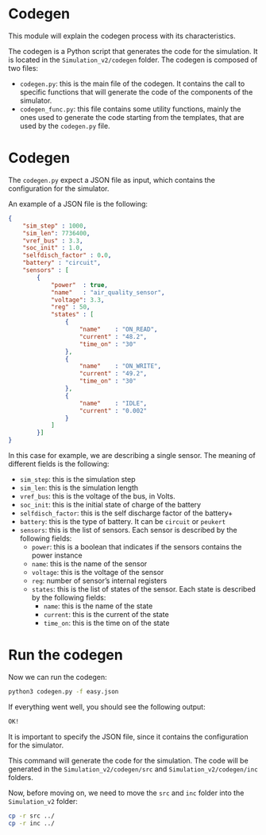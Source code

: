 # Codegen

This module will explain the codegen process with its characteristics.

The codegen is a Python script that generates the code for the simulation. It is located in the `Simulation_v2/codegen` folder. The codegen is composed of two files:

- `codegen.py`: this is the main file of the codegen. It contains the call to specific functions that will generate the code of the components of the simulator.
- `codegen_func.py`: this file contains some utility functions, mainly the ones used to generate the code starting from the templates, that are used by the `codegen.py` file.

# Codegen

The `codegen.py` expect a JSON file as input, which contains the configuration for the simulator. 

An example of a JSON file is the following:

```JSON
{
    "sim_step" : 1000,
    "sim_len": 7736400,
    "vref_bus" : 3.3,
    "soc_init" : 1.0,
    "selfdisch_factor" : 0.0,
    "battery" : "circuit",
    "sensors" : [
        {
            "power"  : true,
            "name"   : "air_quality_sensor",
            "voltage": 3.3,
            "reg" : 50,
            "states" : [
                {
                    "name"    : "ON_READ",
                    "current" : "48.2",
                    "time_on" : "30"
                },
                {
                    "name"    : "ON_WRITE",
                    "current" : "49.2",
                    "time_on" : "30"
                },
                {
                    "name"    : "IDLE",
                    "current" : "0.002"
                }
            ]
        }]
}
```

In this case for example, we are describing a single sensor. The meaning of different fields is the following:

- `sim_step`: this is the simulation step
- `sim_len`: this is the simulation length 
- `vref_bus`: this is the voltage of the bus, in Volts.
- `soc_init`: this is the initial state of charge of the battery
- `selfdisch_factor`: this is the self discharge factor of the battery+
- `battery`: this is the type of battery. It can be `circuit` or `peukert`
- `sensors`: this is the list of sensors. Each sensor is described by the following fields:
  - `power`: this is a boolean that indicates if the sensors contains the power instance
  - `name`: this is the name of the sensor
  - `voltage`: this is the voltage of the sensor
  - `reg`: number of sensor’s internal registers
  - `states`: this is the list of states of the sensor. Each state is described by the following fields:
    - `name`: this is the name of the state
    - `current`: this is the current of the state
    - `time_on`: this is the time on of the state 






# Run the codegen

Now we can run the codegen:

```bash
python3 codegen.py -f easy.json
```

If everything went well, you should see the following output:

```bash
OK!
```

It is important to specify the JSON file, since it contains the configuration for the simulator. 

This command will generate the code for the simulation. The code will be generated in the `Simulation_v2/codegen/src` and `Simulation_v2/codegen/inc` folders.

Now, before moving on, we need to move the `src` and `inc` folder into the `Simulation_v2` folder:

```bash
cp -r src ../
cp -r inc ../
```
